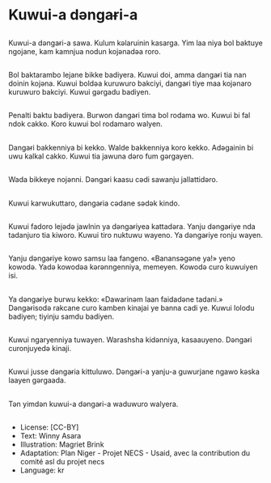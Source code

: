 # Kuwui-a dǝngaɍi-a

##
Kuwui-a dǝngaɍi-a sawa. Kulum
kǝlaruinin kasarga. Yim laa niya bol
baktuye ngojane, kam kamnjua
nodun kojǝnadǝa roro.

##
Bol baktarambo lejane bikke
badiyera. Kuwui doi, amma dangaɍi
tia nan doinin kojǝna. Kuwui boldǝa
kuruwuro bakciyi, dangaɍi tiye maa
kojǝnaro kuruwuro bakciyi. Kuwui
gǝrgadu badiyen.

##
Penalti baktu badiyera. Burwon
dangaɍi tima bol rodama wo. Kuwui
bi fal ndok cakko. Koro kuwui bol
rodamaro walyen.

##
Dangaɍi bakkenniya bi kekko. Walde
bakkenniya koro kekko. Adǝgainin bi
uwu kalkal cakko. Kuwui tia jawuna
dǝro fum gǝrgayen.

##
Wada bikkeye nojǝnni. Dǝngaɍi
kaasu cǝdi sawanju jallattidǝro.

##
Kuwui karwukuttaro, dǝngaɍia
cǝdane sǝdǝk kindo.

##
Kuwui fadoro lejǝdǝ jawlnin ya
dǝngaɍiyea kattadǝra. Yanju
dǝngaɍiye nda tadanjuro tia kiworo.
Kuwui tiro nuktuwu wayeno. Ya
dǝngaɍiye ronju wayen.

##
Yanju dǝngaɍiye kowo samsu laa
fangeno. «Banansǝgǝne ya!» yeno
kowodǝ. Yadǝ kowodǝa
kǝrǝnngenniya, memeyen. Kowodǝ
curo kuwuiyen isi.

##
Ya dǝngaɍiye burwu kekko:
«Dawarinǝm laan faidadǝne
tadani.» Dǝngaɍisodǝ rakcane curo
kamben kinajai ye banna cadi ye.
Kuwui lolodu badiyen; tiyinju samdu
badiyen.

##
Kuwui ngaryenniya tuwayen.
Warashsha kidǝnniya, kasaauyeno.
Dǝngaɍi curonjuyedǝ kinaji.

##
Kuwui jusse dǝngaɍia kittuluwo.
Dǝngaɍi-a yanju-a guwurjane ngawo
kǝska laayen gǝrgaada.

##
Tǝn yimdǝn kuwui-a dǝngaɍi-a
waduwuro walyera.

##
* License: [CC-BY]
* Text: Winny Asara
* Illustration: Magriet Brink
* Adaptation: Plan Niger - Projet NECS - Usaid, avec la contribution du comité asl du projet necs
* Language: kr
